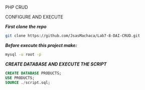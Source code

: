 PHP CRUD

CONFIGURE AND EXECUTE

***First clone the repo***
```bash
git clone https://github.com/JsasMachaca/Lab7-8-DAI-CRUD.git
```
***Before execute this project make:***
```bash
mysql -u root -p
```
***CREATE DATABASE AND EXECUTE THE SCRIPT***
```sql
CREATE DATABASE PRODUCTS;
USE PRODUCTS;
SOURCE ./script.sql;
```
